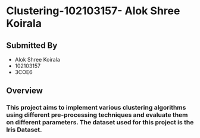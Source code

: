 # Clustering-102103157- Alok Shree Koirala

## Submitted By
* Alok Shree Koirala
* 102103157
* 3COE6

## Overview
### This project aims to implement various clustering algorithms using different pre-processing techniques and evaluate them on different parameters. The dataset used for this project is the Iris Dataset.
